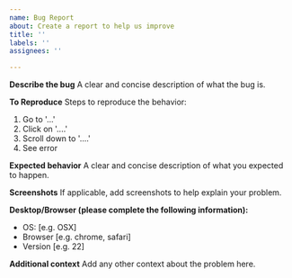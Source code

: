 ```yaml
---
name: Bug Report
about: Create a report to help us improve
title: ''
labels: ''
assignees: ''

---
```


**Describe the bug**
A clear and concise description of what the bug is.

**To Reproduce**
Steps to reproduce the behavior:
1. Go to '...'
2. Click on '....'
3. Scroll down to '....'
4. See error

**Expected behavior**
A clear and concise description of what you expected to happen.

**Screenshots**
If applicable, add screenshots to help explain your problem.

**Desktop/Browser (please complete the following information):**
 - OS: [e.g. OSX]
 - Browser [e.g. chrome, safari]
 - Version [e.g. 22]

**Additional context**
Add any other context about the problem here.
